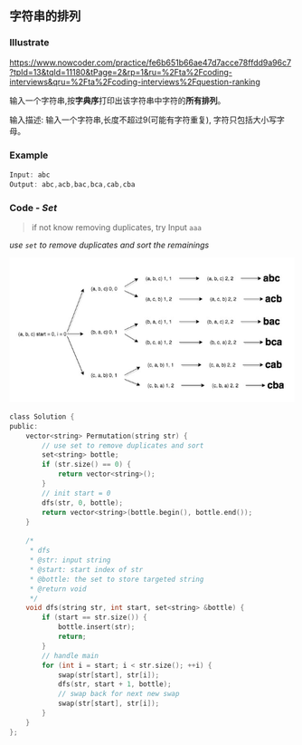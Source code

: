 ## 字符串的排列
### Illustrate
<https://www.nowcoder.com/practice/fe6b651b66ae47d7acce78ffdd9a96c7?tpId=13&tqId=11180&tPage=2&rp=1&ru=%2Fta%2Fcoding-interviews&qru=%2Fta%2Fcoding-interviews%2Fquestion-ranking>

输入一个字符串,按**字典序**打印出该字符串中字符的**所有排列**。

输入描述:
输入一个字符串,长度不超过9(可能有字符重复), 字符只包括大小写字母。

### Example
```c
Input: abc
Output: abc,acb,bac,bca,cab,cba

```

### Code - _Set_

> if not know removing duplicates, try Input `aaa`

_use `set` to remove duplicates and sort the remainings_
<div align=center><img src="./res/permu_set.jpg"/ width=650></div>

```c
class Solution {
public:
    vector<string> Permutation(string str) {
        // use set to remove duplicates and sort
        set<string> bottle;
        if (str.size() == 0) {
            return vector<string>();
        }
        // init start = 0
        dfs(str, 0, bottle);
        return vector<string>(bottle.begin(), bottle.end());
    }

    /*
     * dfs
     * @str: input string
     * @start: start index of str
     * @bottle: the set to store targeted string
     * @return void
     */
    void dfs(string str, int start, set<string> &bottle) {
        if (start == str.size()) {
            bottle.insert(str);
            return;
        }
        // handle main
        for (int i = start; i < str.size(); ++i) {
            swap(str[start], str[i]);
            dfs(str, start + 1, bottle);
            // swap back for next new swap
            swap(str[start], str[i]);
        }
    }
};
```
